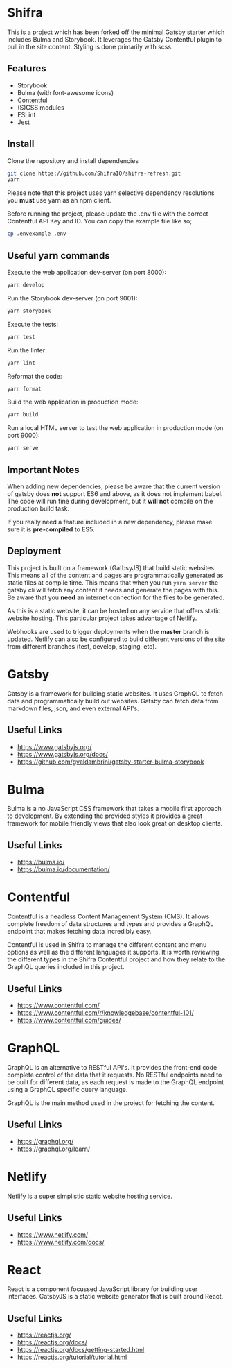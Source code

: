 # Shifra

This is a project which has been forked off the minimal Gatsby starter which includes Bulma and Storybook. It leverages the Gatsby Contentful plugin to pull in the site content. Styling is done primarily with scss.

## Features  

* Storybook
* Bulma (with font-awesome icons)
* Contentful
* (S)CSS modules
* ESLint
* Jest

## Install

Clone the repository and install dependencies

```sh
git clone https://github.com/ShifraIO/shifra-refresh.git
yarn
```

Please note that this project uses yarn selective dependency resolutions you **must** use yarn as an npm client.

Before running the project, please update the .env file with the correct Contentful API Key and ID.
You can copy the example file like so;

```sh
cp .envexample .env
```

## Useful yarn commands

Execute the web application dev-server (on port 8000):

```sh
yarn develop
```

Run the Storybook dev-server (on port 9001):

```sh
yarn storybook
```

Execute the tests:

```sh
yarn test
```

Run the linter:

```sh
yarn lint
```

Reformat the code:

```sh
yarn format
```

Build the web application in production mode:

```sh
yarn build
```

Run a local HTML server to test the web application in production mode (on port 9000):

```sh
yarn serve
```

## Important Notes

When adding new dependencies, please be aware that the current version of gatsby does **not** support ES6 and above, as it does not implement babel. The code will run fine during development, but it **will not** compile on the production build task.

If you really need a feature included in a new dependency, please make sure it is **pre-compiled** to ES5.

## Deployment

This project is built on a framework (GatbsyJS) that build static websites. This means all of the content and pages are programmatically generated as static files at compile time. This means that when you run `yarn server` the gatsby cli will fetch any content it needs and generate the pages with this. Be aware that you **need** an internet connection for the files to be generated.

As this is a static website, it can be hosted on any service that offers static website hosting. This particular project takes advantage of Netlify.

Webhooks are used to trigger deployments when the **master** branch is updated. Netlify can also be configured to build different versions of the site from different branches (test, develop, staging, etc).

# Gatsby

Gatsby is a framework for building static websites. It uses GraphQL to fetch data and programmatically build out websites. Gatsby can fetch data from markdown files, json, and even external API's.

## Useful Links

* https://www.gatsbyjs.org/
* https://www.gatsbyjs.org/docs/
* https://github.com/gvaldambrini/gatsby-starter-bulma-storybook

# Bulma

Bulma is a no JavaScript CSS framework that takes a mobile first approach to development.
By extending the provided styles it provides a great framework for mobile friendly views that also look great on desktop clients.

## Useful Links

* https://bulma.io/
* https://bulma.io/documentation/

# Contentful

Contentful is a headless Content Management System (CMS). It allows complete freedom of data structures and types and provides a GraphQL endpoint that makes fetching data incredibly easy.

Contentful is used in Shifra to manage the different content and menu options as well as the different languages it supports. It is worth reviewing the different types in the Shifra Contentful project and how they relate to the GraphQL queries included in this project.

## Useful Links

* https://www.contentful.com/
* https://www.contentful.com/r/knowledgebase/contentful-101/
* https://www.contentful.com/guides/

# GraphQL

GraphQL is an alternative to RESTful API's. It provides the front-end code complete control of the data that it requests. No RESTful endpoints need to be built for different data, as each request is made to the GraphQL endpoint using a GraphQL specific query language.

GraphQL is the main method used in the project for fetching the content.

## Useful Links

* https://graphql.org/
* https://graphql.org/learn/

# Netlify

Netlify is a super simplistic static website hosting service.

## Useful Links

* https://www.netlify.com/
* https://www.netlify.com/docs/

# React

React is a component focussed JavaScript library for building user interfaces. GatsbyJS is a static website generator that is built around React.

## Useful Links

* https://reactjs.org/
* https://reactjs.org/docs/
* https://reactjs.org/docs/getting-started.html
* https://reactjs.org/tutorial/tutorial.html
